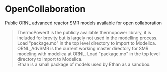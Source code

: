 OpenCollaboration
=================

Public ORNL advanced reactor SMR  models available for open collaboration

>ThermoPower3 is the publicly available thermopower library, it is included for brevity but is largely not used in the modelling process. Load "package.mo" in the top level directory to import to Modelica. 
>ORNL_AdvSMR is the current working master directory for SMR modeling with modelica at ORNL. Load "package.mo" in the top level directory to import to Modelica.  
>Ethan is a small package of models used by Ethan as a sandbox. 
